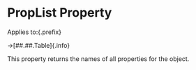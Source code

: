 # PropList Property

Applies to:{.prefix}

→[##.##.Table]{.info}

This property returns the names of all properties for the object.


